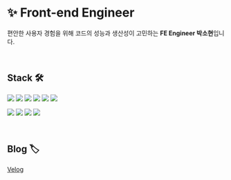 # ✨ Front-end Engineer

편안한 사용자 경험을 위해 코드의 성능과 생산성이 고민하는 **FE Engineer 박소현**입니다.

<br />

## Stack 🛠

<img src="https://img.shields.io/badge/-HTML5-%23E34F26?style=flat-square&logo=HTML5&logoColor=white"/> <img src="https://img.shields.io/badge/-CSS-%231572B6?style=flat-square&logo=CSS3&logoColor=white"/> <img src="https://img.shields.io/badge/-JavaScript-%23F7DF1E?style=flat-square&logo=JavaScript&logoColor=white"/> <img src="https://img.shields.io/badge/-React-%2361DAFB?style=flat-square&logo=React&logoColor=white"/> <img src="https://img.shields.io/badge/-Sass-%23CC6699?style=flat-square&logo=Sass&logoColor=white"/> <img src="https://img.shields.io/badge/-postCss-%23DD3A0A?style=flat-square&logo=postCss&logoColor=white"/> 

<img src="https://img.shields.io/badge/-Git-%23F05032?style=flat-square&logo=Git&logoColor=white"/> <img src="https://img.shields.io/badge/-GitHub-%23181717?style=flat-square&logo=GitHub&logoColor=white"/>  <img src="https://img.shields.io/badge/-Next-%23000000?style=flat-square&logo=Next&logoColor=white"/> <img src="https://img.shields.io/badge/-Postman-%23FF6C37?style=flat-square&logo=Postman&logoColor=white"/>

<br />

## Blog 🏷

[Velog](https://velog.io/@sohyeonbak_oly)
